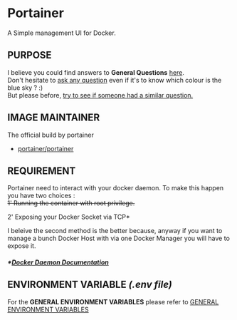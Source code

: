# Portainer
A Simple management UI for Docker.
## PURPOSE
I believe you could find answers to **General Questions** <a href="../../README.md" title="" target="_blank">here</a>.  
Don't hesitate to <a href="https://github.com/jodumont/docker/issues/new" title="Ask a question by submitting an issue on github." target="_blank">ask any question</a> even if it's to know which colour is the blue sky ? :)  
But please before, <a href="https://github.com/jodumont/docker/issues?utf8=%E2%9C%93&q=is%3Aissue" title="Please look for a similar question through all the issues before opening a new one." target="_blank">try to see if someone had a similar question.</a>

## IMAGE MAINTAINER
The official build by portainer  
- <a href="https://hub.docker.com/r/portainer/portainer/" title="Portainer a Simple management UI for Docker." target="_blank">portainer/portainer</a>

## REQUIREMENT
Portainer need to interact with your docker daemon. To make this happen you have two choices :  
~~1' Running the container with root privilege.~~

2' Exposing your Docker Socket via TCP*  

I beleive the second method is the better because, anyway if you want to manage a bunch Docker Host with via one Docker Manager you will have to expose it.

##### *\*<a href="https://docs.docker.com/engine/reference/commandline/dockerd/" title="Search for '-H ' inside the Docker Daemon Documentation." target="_blank">Docker Daemon Documentation</a>*

## ENVIRONMENT VARIABLE *(.env file)*
For the **GENERAL ENVIRONMENT VARIABLES** please refer to <a href="../ENV.md" title="GENERAL ENVIRONMENT VARIABLES" target="">GENERAL ENVIRONMENT VARIABLES</a>  